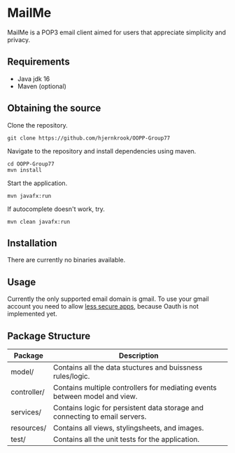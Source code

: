 # MailMe
MailMe is a POP3 email client aimed for users that appreciate simplicity and privacy. 

## Requirements
- Java jdk 16
- Maven (optional)

## Obtaining the source
Clone the repository.
```
git clone https://github.com/hjernkrook/OOPP-Group77
```
Navigate to the repository and install dependencies using maven.
```
cd OOPP-Group77
mvn install 
```
Start the application.
```
mvn javafx:run
```
If autocomplete doesn't work, try.
```
mvn clean javafx:run
```

## Installation
There are currently no binaries available. 

## Usage
Currently the only supported email domain is gmail. To use your gmail account you need to allow [less secure apps](https://myaccount.google.com/lesssecureapps?pli=1&rapt=AEjHL4Opn2VvV4M2FVc8GL4t5w2MV0dbOlMLrMpvHxL4yBg2BE5bOlubol8AT-zBCMExfS5rNOcaS4ehlx93WNOve30nCRPeNw),
because Oauth is not implemented yet.

## Package Structure
| Package              | Description                                                                  |
|----------------------|------------------------------------------------------------------------------|
| model/               | Contains all the data stuctures and buissness rules/logic.                   |
| controller/          | Contains multiple controllers for mediating events between model and view.   |
| services/            | Contains logic for persistent data storage and connecting to email servers.  |
| resources/           | Contains all views, stylingsheets, and images.                               | 
| test/                | Contains all the unit tests for the application.                             |
